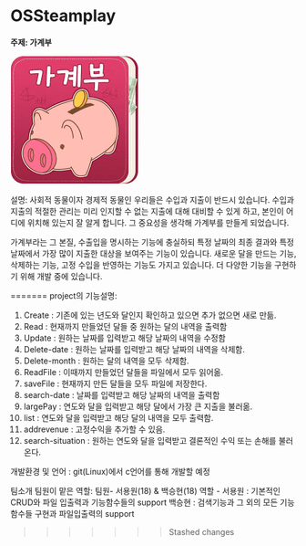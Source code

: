 # OSSteamplay

**주제: 가계부**

![저금통](./screenshot/KakaoTalk_Photo_2022-05-02-14-46-15.png)

설명:
 사회적 동물이자 경제적 동물인 우리들은 수입과 지출이 반드시 있습니다.
수입과 지출의 적절한 관리는 미리 인지할 수 없는 지출에 대해 대비할 수 있게 하고, 
본인이 어디에 위치해 있는지 잘 알게 합니다. 
그 중요성을 생각해 가계부를 만들게 되었습니다. 

 가계부라는 그 본질, 수출입을 명시하는 기능에 충실하되 특정 날짜의 최종 결과와 특정 날짜에서 가장 많이 지출한 대상을 보여주는 기능이 있습니다. 
 새로운 달을 만드는 기능, 삭제하는 기능, 고정 수입을 반영하는 기능도 가지고 있습니다.
 더 다양한 기능을 구현하기 위해 개발 중에 있습니다. 
 

=======
project의 기능설명:
1. Create : 기존에 있는 년도와 달인지 확인하고 있으면 추가 없으면 새로 만듦.
2. Read : 현재까지 만들었던 달들 중 원하는 달의 내역을 출력함
3. Update : 원하는 날짜를 입력받고 해당 날짜의 내역을 수정함
4. Delete-date : 원하는 날짜를 입력받고 해당 날짜의 내역을 삭제함.
5. Delete-month : 원하는 달의 내역을 모두 삭제함.
6. ReadFile : 이때까지 만들었던 달들을 파일에서 모두 읽어옮.
7. saveFile : 현재까지 만든 달들을 모두 파일에 저장한다.
8. search-date : 날짜를 입력받고 해당 날짜의 내역을 출력함
9. largePay : 연도와 달을 입력받고 해당 달에서 가장 큰 지출을 불러옮.
10. list : 연도와 달을 입력받고 해당 달의 내역을 모두 출력함.
11. addrevenue : 고정수익을 추가할 수 있음.
12. search-situation : 원하는 연도와 달을 입력받고 결론적인 수익 또는 손해를 불러온다. 

개발환경 및 언어 : git(Linux)에서 c언어를 통해 개발할 예정

팀소개 팀원이 맡은 역할:
팀원- 서용원(18) & 백승현(18)
역할 -  서용원 : 기본적인 CRUD와 파일 입출력과 기능함수들의 support
	백승현 : 검색기능과 그 외의 모든 기능함수들 구현과 파일입출력의 support
>>>>>>> Stashed changes


